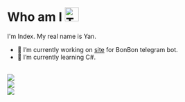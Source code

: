 ### <h1>Who am I <img alt="Thinking Hard" width="32" src="https://acegif.com/wp-content/gif/thinking-emoji-30.gif"></h1>
I'm Index. My real name is Yan. 

- 🔭 I’m currently working on <a href="https://bonbonbot.xyz">site</a> for BonBon telegram bot.
- 🌱 I’m currently learning C#.

<br>
<a href="https://t.me/index_zero/"><img src="https://img.shields.io/badge/Telegram-index__zero-blueviolet"></a>
<br>
<a href="https://t.me/index_zero/"><img src="https://img.shields.io/badge/Telegram%20Channel-index__room-blueviolet"></a>
<br>
<a href="mailto:indexzero_404@outlook.com"><img src="https://img.shields.io/badge/Email-indexzero__404@outlook.com-blueviolet"></a>


<!--
**IndexZeroZzz/IndexZeroZzz** is a ✨ _special_ ✨ repository because its `README.md` (this file) appears on your GitHub profile.

Here are some ideas to get you started:

- 🔭 I’m currently working on ...
- 🌱 I’m currently learning ...
- 👯 I’m looking to collaborate on ...
- 🤔 I’m looking for help with ...
- 💬 Ask me about ...
- 📫 How to reach me: ...
- 😄 Pronouns: ...
- ⚡ Fun fact: ...
-->
